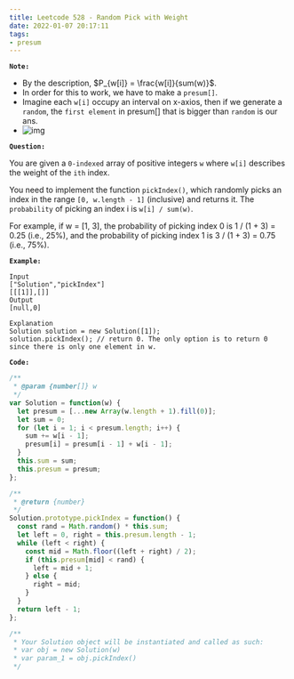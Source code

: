 ```yaml
---
title: Leetcode 528 - Random Pick with Weight
date: 2022-01-07 20:17:11
tags:
- presum
---
```

**`Note:`**
- By the description, $P_{w[i]} = \frac{w[i]}{sum(w)}$.
- In order for this to work, we have to make a `presum[]`.
- Imagine each `w[i]` occupy an interval on x-axios, then if we generate a `random`, the `first element` in presum[] that is bigger than `random` is our ans.
- ![img](https://i.imgur.com/nMTpuUI.png)

**`Question:`**

You are given a `0-indexed` array of positive integers `w` where `w[i]` describes the weight of the `ith` index.

You need to implement the function `pickIndex()`, which randomly picks an index in the range `[0, w.length - 1]` (inclusive) and returns it. The `probability` of picking an index i is `w[i] / sum(w)`.

For example, if w = [1, 3], the probability of picking index 0 is 1 / (1 + 3) = 0.25 (i.e., 25%), and the probability of picking index 1 is 3 / (1 + 3) = 0.75 (i.e., 75%).

**`Example:`**
```
Input
["Solution","pickIndex"]
[[[1]],[]]
Output
[null,0]

Explanation
Solution solution = new Solution([1]);
solution.pickIndex(); // return 0. The only option is to return 0 since there is only one element in w.
```

**`Code:`**
```javascript
/**
 * @param {number[]} w
 */
var Solution = function(w) {
  let presum = [...new Array(w.length + 1).fill(0)];
  let sum = 0;
  for (let i = 1; i < presum.length; i++) {
    sum += w[i - 1];
    presum[i] = presum[i - 1] + w[i - 1];
  }
  this.sum = sum;
  this.presum = presum;
};

/**
 * @return {number}
 */
Solution.prototype.pickIndex = function() {
  const rand = Math.random() * this.sum;
  let left = 0, right = this.presum.length - 1;
  while (left < right) {
    const mid = Math.floor((left + right) / 2);
    if (this.presum[mid] < rand) {
      left = mid + 1;
    } else {
      right = mid;
    }
  }
  return left - 1;
};

/**
 * Your Solution object will be instantiated and called as such:
 * var obj = new Solution(w)
 * var param_1 = obj.pickIndex()
 */
```